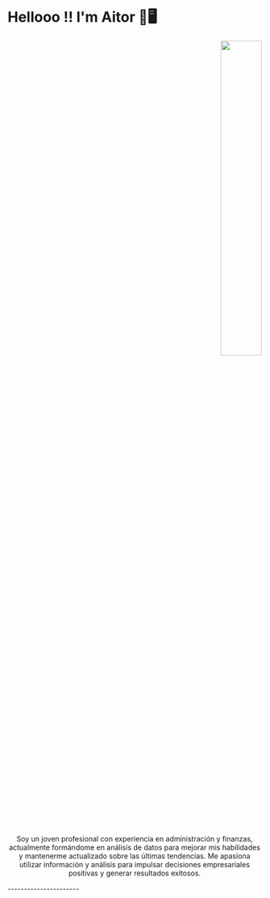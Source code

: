 # Hellooo !! I'm Aitor &#128075;&#128421;

<p align="right" width="100%">
    <img width="40%" src="https://github.com/Aitorus/blob/main/Home.png">
</p>


<p align="center"

Soy un joven profesional con experiencia en administración y finanzas, actualmente formándome en análisis de datos para mejorar mis habilidades y mantenerme actualizado sobre las últimas tendencias. Me apasiona utilizar información y análisis para impulsar decisiones empresariales positivas y generar resultados exitosos.

</p>
----------------------
